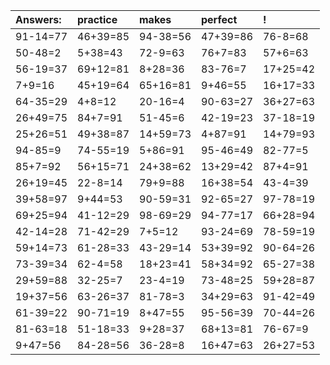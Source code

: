| Answers: | practice | makes | perfect | ! |
| :--- | :--- | :--- | :--- | :--- |
| 91-14=77 | 46+39=85 | 94-38=56 | 47+39=86 | 76-8=68 | 
| 50-48=2 | 5+38=43 | 72-9=63 | 76+7=83 | 57+6=63 | 
| 56-19=37 | 69+12=81 | 8+28=36 | 83-76=7 | 17+25=42 | 
| 7+9=16 | 45+19=64 | 65+16=81 | 9+46=55 | 16+17=33 | 
| 64-35=29 | 4+8=12 | 20-16=4 | 90-63=27 | 36+27=63 | 
| 26+49=75 | 84+7=91 | 51-45=6 | 42-19=23 | 37-18=19 | 
| 25+26=51 | 49+38=87 | 14+59=73 | 4+87=91 | 14+79=93 | 
| 94-85=9 | 74-55=19 | 5+86=91 | 95-46=49 | 82-77=5 | 
| 85+7=92 | 56+15=71 | 24+38=62 | 13+29=42 | 87+4=91 | 
| 26+19=45 | 22-8=14 | 79+9=88 | 16+38=54 | 43-4=39 | 
| 39+58=97 | 9+44=53 | 90-59=31 | 92-65=27 | 97-78=19 | 
| 69+25=94 | 41-12=29 | 98-69=29 | 94-77=17 | 66+28=94 | 
| 42-14=28 | 71-42=29 | 7+5=12 | 93-24=69 | 78-59=19 | 
| 59+14=73 | 61-28=33 | 43-29=14 | 53+39=92 | 90-64=26 | 
| 73-39=34 | 62-4=58 | 18+23=41 | 58+34=92 | 65-27=38 | 
| 29+59=88 | 32-25=7 | 23-4=19 | 73-48=25 | 59+28=87 | 
| 19+37=56 | 63-26=37 | 81-78=3 | 34+29=63 | 91-42=49 | 
| 61-39=22 | 90-71=19 | 8+47=55 | 95-56=39 | 70-44=26 | 
| 81-63=18 | 51-18=33 | 9+28=37 | 68+13=81 | 76-67=9 | 
| 9+47=56 | 84-28=56 | 36-28=8 | 16+47=63 | 26+27=53 | 
